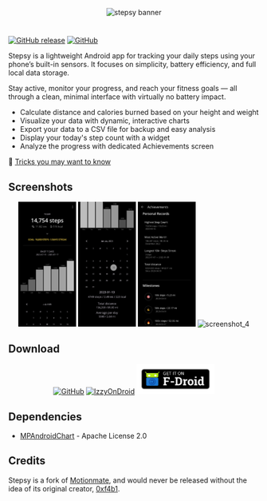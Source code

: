 <p align="middle">
  <img src="images/github-banner.png" alt="stepsy banner"/>
</p>

#

[![GitHub release](https://img.shields.io/github/v/release/nvllz/stepsy.svg)](https://github.com/nvllz/stepsy/releases)
[![GitHub](https://img.shields.io/github/license/0xf4b1/motionmate.svg)](LICENSE)

Stepsy is a lightweight Android app for tracking your daily steps using your phone’s built-in sensors. It focuses on simplicity, battery efficiency, and full local data storage.

Stay active, monitor your progress, and reach your fitness goals — all through a clean, minimal interface with virtually no battery impact.

- Calculate distance and calories burned based on your height and weight
- Visualize your data with dynamic, interactive charts
- Export your data to a CSV file for backup and easy analysis
- Display your today's step count with a widget
- Analyze the progress with dedicated Achievements screen

🌟 [Tricks you may want to know](TRICKS.md)

## Screenshots

<p align="middle">
  <img src="images/1.png" width="23%" alt="screenshot_1" />
  <img src="images/2.png" width="23%" alt="screenshot_2" />
  <img src="images/3.png" width="23%" alt="screenshot_3" />
  <img src="images/6.png" width="23%" alt="screenshot_4" />
</p>

## Download

<p align="middle">
  <a href="https://github.com/nvllz/stepsy/releases"><img src="images/badge_github.png" width="31%" alt="GitHub" /></a>
  <a href="https://apt.izzysoft.de/packages/com.nvllz.stepsy"><img src="images/badge_izzyondroid.png" width="31%" alt="IzzyOnDroid" /></a>
  <a href="https://f-droid.org/packages/com.nvllz.stepsy/"><img src="images/badge_fdroid.png" width="31%" alt="F-Droid" /></a>
</p>

## Dependencies

- [MPAndroidChart](https://github.com/PhilJay/MPAndroidChart) - Apache License 2.0

## Credits

Stepsy is a fork of [Motionmate](https://github.com/0xf4b1/motionmate), and would never be released without the idea of its original creator, [0xf4b1](https://github.com/0xf4b1).
